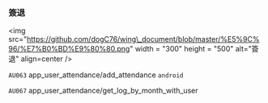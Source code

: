 ### 簽退

&lt;img src="https://github.com/dogC76/wing\_document/blob/master/%E5%9C%96/%E7%B0%BD%E9%80%80.png" width = "300" height = "500" alt="簽退" align=center /&gt;  



`AU063` app\_user\_attendance/add\_attendance `android`  

`AU067` app\_user\_attendance/get\_log\_by\_month\_with\_user

